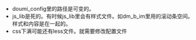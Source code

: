- doumi_config里的路径是可变的。
- js_lib是死的。有时候js_lib里会有样式文件。如dm_b_im里用的滚动条空间。样式和内容是在一起的。
- css下满可能还有less文件。就需要修改配置文件